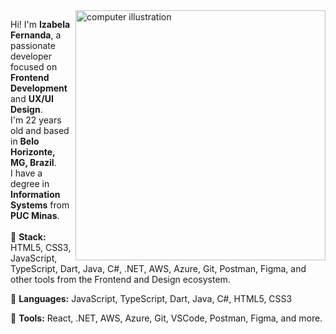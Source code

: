<img src="https://raw.githubusercontent.com/MicaelliMedeiros/micaellimedeiros/master/image/computer-illustration.png" alt="computer illustration" min-width="400px" max-width="400px" width="400px" align="right">

<p align="left">
  Hi! I'm <b>Izabela Fernanda</b>, a passionate developer focused on <b>Frontend Development</b> and <b>UX/UI Design</b>.<br>
  I'm 22 years old and based in <b>Belo Horizonte, MG, Brazil</b>.<br>
  I have a degree in <b>Information Systems</b> from <b>PUC Minas</b>.<br>
  <br>
  🚀 <b>Stack:</b> HTML5, CSS3, JavaScript, TypeScript, Dart, Java, C#, .NET, AWS, Azure, Git, Postman, Figma, and other tools from the Frontend and Design ecosystem.
</p>

<p align="left">
  🦄 <b>Languages:</b> JavaScript, TypeScript, Dart, Java, C#, HTML5, CSS3
</p>

<p align="left">
  💼 <b>Tools:</b> React, .NET, AWS, Azure, Git, VSCode, Postman, Figma, and more.
</p>

<!--<p align="left">
  💌 <b>Contact me:</b> ⤵️
</p>

<p align="left">
  <a href="mailto:izabelafernandacontato@gmail.com" title="Gmail">
    <img src="https://img.shields.io/badge/-Gmail-FF0000?style=flat-square&labelColor=FF0000&logo=gmail&logoColor=white"/>
  </a>
  <a href="https://www.linkedin.com/in/izabelafernanda/" title="LinkedIn">
    <img src="https://img.shields.io/badge/-Linkedin-0e76a8?style=flat-square&logo=Linkedin&logoColor=white"/>
  </a>
  <!-- Add your WhatsApp if you want -->
  <!--
  <a href="https://api.whatsapp.com/send?phone=YOUR_NUMBER" title="WhatsApp">
    <img src="https://img.shields.io/badge/-WhatsApp-25d366?style=flat-square&labelColor=25d366&logo=whatsapp&logoColor=white"/>
  </a>
  -->
  <!-- Add your Facebook if you want -->
  <!--
  <a href="https://facebook.com/YOUR_FACEBOOK" title="Facebook">
    <img src="https://img.shields.io/badge/-Facebook-3b5998?style=flat-square&labelColor=3b5998&logo=facebook&logoColor=white"/>
  </a>
  -->
  <!-- Add your Instagram if you want -->
  <!--
  <a href="https://instagram.com/YOUR_INSTAGRAM" title="Instagram">
    <img src="https://img.shields.io/badge/-Instagram-DF0174?style=flat-square&labelColor=DF0174&logo=instagram&logoColor=white"/>
  </a>
  -->
  <!--<a href="https://discord.com/channels/@izabelafernanda/" title="Discord">
    <img src="https://img.shields.io/badge/Discord-7289DA?style=flat-square&logo=discord&logoColor=white"/>
  </a>
</p>


